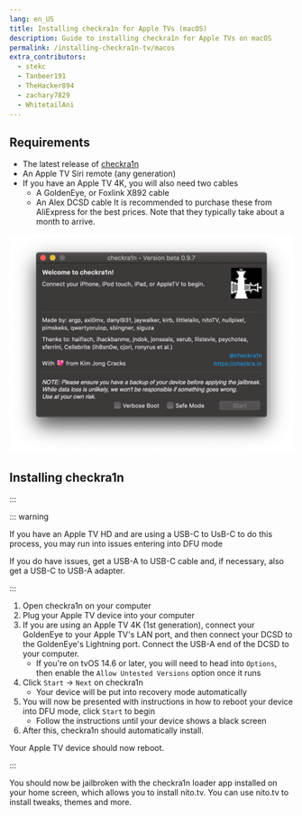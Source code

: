 ```yaml
---
lang: en_US
title: Installing checkra1n for Apple TVs (macOS)
description: Guide to installing checkra1n for Apple TVs on macOS
permalink: /installing-checkra1n-tv/macos
extra_contributors:
  - stekc
  - Tanbeer191
  - TheHacker894
  - zachary7829
  - WhitetailAni
---
```


## Requirements

- The latest release of [checkra1n](https://checkra.in)
- An Apple TV Siri remote (any generation)
- If you have an Apple TV 4K, you will also need two cables
  - A GoldenEye, or Foxlink X892 cable
  - An Alex DCSD cable
It is recommended to purchase these from AliExpress for the best prices. Note that they typically take about a month to arrive.

![A screenshot of the checkra1n application](/assets/images/checkra1n.png)

## Installing checkra1n

:::

::: warning

If you have an Apple TV HD and are using a USB-C to UsB-C to do this process, you may run into issues entering into DFU mode

If you do have issues, get a USB-A to USB-C cable and, if necessary, also get a USB-C to USB-A adapter.

:::

1. Open checkra1n on your computer
1. Plug your Apple TV device into your computer
1. If you are using an Apple TV 4K (1st generation), connect your GoldenEye to your Apple TV's LAN port, and then connect your DCSD to the GoldenEye's Lightning port. Connect the USB-A end of the DCSD to your computer.
    - If you're on tvOS 14.6 or later, you will need to head into `Options`, then enable the `Allow Untested Versions` option once it runs
1. Click `Start` -> `Next` on checkra1n
    - Your device will be put into recovery mode automatically
1. You will now be presented with instructions in how to reboot your device into <router-link to="/faq/#what-is-dfu-mode">DFU mode</router-link>, click `Start` to begin
    - Follow the instructions until your device shows a black screen
1. After this, checkra1n should automatically install.

Your Apple TV device should now reboot.

:::

You should now be jailbroken with the checkra1n loader app installed on your home screen, which allows you to install nito.tv. You can use nito.tv to install tweaks, themes and more.